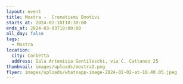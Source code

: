 ```yaml
---
layout: event
title: Mostra -  Cromatismi Emotivi
starts_at: 2024-02-18T10:30:00
ends_at: 2024-03-03T18:00:00
all_day: false
tags:
  - Mostra
location:
  city: Corbetta
  address: Sala Artemisia Gentileschi, via C. Cattaneo 25
thumbnail: images/uploads/mostra2.png
flyer: images/uploads/whatsapp-image-2024-02-02-at-10.40.05.jpeg
---
```

